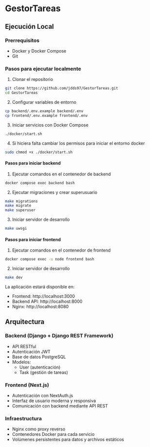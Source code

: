 # GestorTareas
## Ejecución Local

### Prerrequisitos
- Docker y Docker Compose
- Git

### Pasos para ejecutar localmente
1. Clonar el repositorio
```bash
git clone https://github.com/jdds97/GestorTareas.git
cd GestorTareas
```

2. Configurar variables de entorno
```bash
cp backend/.env.example backend/.env
cp frontend/.env.example frontend/.env
```

3. Iniciar servicios con Docker Compose
```bash
./docker/start.sh
```
4. Si hiciera falta cambiar los permisos para iniciar el entorno docker
```bash
sudo chmod +x ./docker/start.sh
```
#### Pasos para iniciar backend
1. Ejecutar comandos en el contenedor de backend
```bash
docker compose exec backend bash
```
2. Ejecutar migraciones y crear superusuario
```bash
make migrations
make migrate
make superuser
```
3. Iniciar servidor de desarrollo
```bash
make uwsgi  
```

#### Pasos para iniciar frontend
1. Ejecutar comandos en el contenedor de frontend
```bash
docker compose exec -u node frontend bash
```
2. Iniciar servidor de desarrollo
```bash
make dev
```

La aplicación estará disponible en:
- Frontend: http://localhost:3000
- Backend API: http://localhost:8000
- Nginx: http://localhost:8080

## Arquitectura

### Backend (Django + Django REST Framework)
- API RESTful
- Autenticación JWT
- Base de datos PostgreSQL
- Modelos:
    - User (autenticación)
    - Task (gestión de tareas)

### Frontend (Next.js)
- Autenticación con NextAuth.js
- Interfaz de usuario moderna y responsiva
- Comunicación con backend mediante API REST

### Infraestructura
- Nginx como proxy reverso
- Contenedores Docker para cada servicio
- Volúmenes persistentes para datos y archivos estáticos